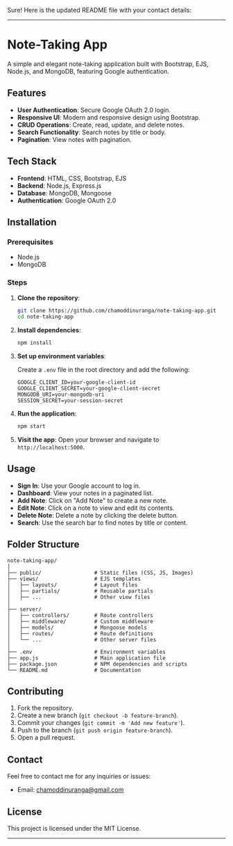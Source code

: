 Sure! Here is the updated README file with your contact details:

---

# Note-Taking App

A simple and elegant note-taking application built with Bootstrap, EJS, Node.js, and MongoDB, featuring Google authentication.

## Features

- **User Authentication**: Secure Google OAuth 2.0 login.
- **Responsive UI**: Modern and responsive design using Bootstrap.
- **CRUD Operations**: Create, read, update, and delete notes.
- **Search Functionality**: Search notes by title or body.
- **Pagination**: View notes with pagination.

## Tech Stack

- **Frontend**: HTML, CSS, Bootstrap, EJS
- **Backend**: Node.js, Express.js
- **Database**: MongoDB, Mongoose
- **Authentication**: Google OAuth 2.0

## Installation

### Prerequisites

- Node.js
- MongoDB

### Steps

1. **Clone the repository**:
    ```bash
    git clone https://github.com/chamoddinuranga/note-taking-app.git
    cd note-taking-app
    ```

2. **Install dependencies**:
    ```bash
    npm install
    ```

3. **Set up environment variables**:

    Create a `.env` file in the root directory and add the following:
    ```plaintext
    GOOGLE_CLIENT_ID=your-google-client-id
    GOOGLE_CLIENT_SECRET=your-google-client-secret
    MONGODB_URI=your-mongodb-uri
    SESSION_SECRET=your-session-secret
    ```

4. **Run the application**:
    ```bash
    npm start
    ```

5. **Visit the app**:
    Open your browser and navigate to `http://localhost:5000`.

## Usage

- **Sign In**: Use your Google account to log in.
- **Dashboard**: View your notes in a paginated list.
- **Add Note**: Click on "Add Note" to create a new note.
- **Edit Note**: Click on a note to view and edit its contents.
- **Delete Note**: Delete a note by clicking the delete button.
- **Search**: Use the search bar to find notes by title or content.

## Folder Structure

```
note-taking-app/
│
├── public/                 # Static files (CSS, JS, Images)
├── views/                  # EJS templates
│   ├── layouts/            # Layout files
│   ├── partials/           # Reusable partials
│   ├── ...                 # Other view files
│
├── server/
│   ├── controllers/        # Route controllers
│   ├── middleware/         # Custom middleware
│   ├── models/             # Mongoose models
│   ├── routes/             # Route definitions
│   └── ...                 # Other server files
│
├── .env                    # Environment variables
├── app.js                  # Main application file
├── package.json            # NPM dependencies and scripts
└── README.md               # Documentation
```

## Contributing

1. Fork the repository.
2. Create a new branch (`git checkout -b feature-branch`).
3. Commit your changes (`git commit -m 'Add new feature'`).
4. Push to the branch (`git push origin feature-branch`).
5. Open a pull request.

## Contact

Feel free to contact me for any inquiries or issues:

- Email: [chamoddinuranga@gmail.com](mailto:chamoddinuranga@gmail.com)

## License

This project is licensed under the MIT License.

---

